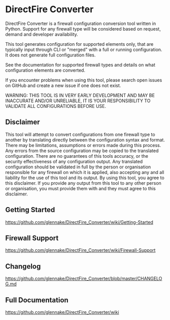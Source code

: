 # DirectFire Converter

DirectFire Converter is a firewall configuration conversion tool written in Python.
Support for any firewall type will be considered based on request, demand and developer availability.

This tool generates configuration for supported elements only, that are typically input through CLI or "merged" with a full or running configuration. It does not generate full configuration files.

See the documentation for supported firewall types and details on what configuration elements are converted.

If you encounter problems when using this tool, please search open issues on GitHub and create a new issue if one does not exist.

WARNING: THIS TOOL IS IN VERY EARLY DEVELOPMENT AND MAY BE INACCURATE AND/OR UNRELIABLE, IT IS YOUR RESPONSIBILITY TO VALIDATE ALL CONFIGURATIONS BEFORE USE.

## Disclaimer

This tool will attempt to convert configurations from one firewall type to another by translating directly between the configuration syntax and format. There may be limitations, assumptions or errors made during this process. Any errors from the source configuration may be copied to the translated configuration. There are no guarantees of this tools accuracy, or the security effectiveness of any configuration output. Any translated configuration should be validated in full by the person or organisation responsible for any firewall on which it is applied, also accepting any and all liability for the use of this tool and its output. By using this tool, you agree to this disclaimer. If you provide any output from this tool to any other person or organisation, you must provide them with and they must agree to this disclaimer.

## Getting Started

https://github.com/glennake/DirectFire_Converter/wiki/Getting-Started

## Firewall Support

https://github.com/glennake/DirectFire_Converter/wiki/Firewall-Support

## Changelog

https://github.com/glennake/DirectFire_Converter/blob/master/CHANGELOG.md

## Full Documentation

https://github.com/glennake/DirectFire_Converter/wiki
